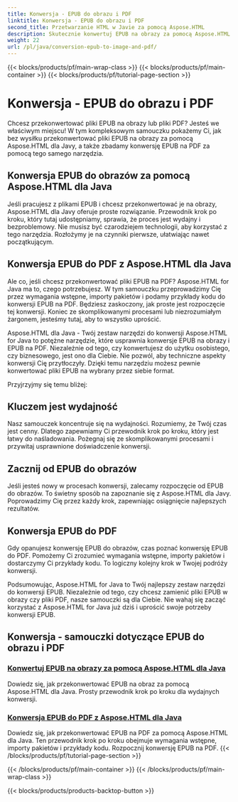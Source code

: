 ```yaml
---
title: Konwersja - EPUB do obrazu i PDF
linktitle: Konwersja - EPUB do obrazu i PDF
second_title: Przetwarzanie HTML w Javie za pomocą Aspose.HTML
description: Skutecznie konwertuj EPUB na obrazy za pomocą Aspose.HTML dla Java. Ten przewodnik krok po kroku upraszcza ten proces. Naucz się również konwersji EPUB na PDF.
weight: 22
url: /pl/java/conversion-epub-to-image-and-pdf/
---
```


{{< blocks/products/pf/main-wrap-class >}}
{{< blocks/products/pf/main-container >}}
{{< blocks/products/pf/tutorial-page-section >}}

# Konwersja - EPUB do obrazu i PDF

Chcesz przekonwertować pliki EPUB na obrazy lub pliki PDF? Jesteś we właściwym miejscu! W tym kompleksowym samouczku pokażemy Ci, jak bez wysiłku przekonwertować pliki EPUB na obrazy za pomocą Aspose.HTML dla Javy, a także zbadamy konwersję EPUB na PDF za pomocą tego samego narzędzia. 

## Konwersja EPUB do obrazów za pomocą Aspose.HTML dla Java
Jeśli pracujesz z plikami EPUB i chcesz przekonwertować je na obrazy, Aspose.HTML dla Javy oferuje proste rozwiązanie. Przewodnik krok po kroku, który tutaj udostępniamy, sprawia, że proces jest wydajny i bezproblemowy. Nie musisz być czarodziejem technologii, aby korzystać z tego narzędzia. Rozłożymy je na czynniki pierwsze, ułatwiając nawet początkującym.

## Konwersja EPUB do PDF z Aspose.HTML dla Java
Ale co, jeśli chcesz przekonwertować pliki EPUB na PDF? Aspose.HTML for Java ma to, czego potrzebujesz. W tym samouczku przeprowadzimy Cię przez wymagania wstępne, importy pakietów i podamy przykłady kodu do konwersji EPUB na PDF. Będziesz zaskoczony, jak proste jest rozpoczęcie tej konwersji. Koniec ze skomplikowanymi procesami lub niezrozumiałym żargonem, jesteśmy tutaj, aby to wszystko uprościć.

Aspose.HTML dla Java - Twój zestaw narzędzi do konwersji
Aspose.HTML for Java to potężne narzędzie, które usprawnia konwersje EPUB na obrazy i EPUB na PDF. Niezależnie od tego, czy konwertujesz do użytku osobistego, czy biznesowego, jest ono dla Ciebie. Nie pozwól, aby techniczne aspekty konwersji Cię przytłoczyły. Dzięki temu narzędziu możesz pewnie konwertować pliki EPUB na wybrany przez siebie format. 

Przyjrzyjmy się temu bliżej:

## Kluczem jest wydajność
Nasz samouczek koncentruje się na wydajności. Rozumiemy, że Twój czas jest cenny. Dlatego zapewniamy Ci przewodnik krok po kroku, który jest łatwy do naśladowania. Pożegnaj się ze skomplikowanymi procesami i przywitaj usprawnione doświadczenie konwersji.

## Zacznij od EPUB do obrazów
Jeśli jesteś nowy w procesach konwersji, zalecamy rozpoczęcie od EPUB do obrazów. To świetny sposób na zapoznanie się z Aspose.HTML dla Javy. Poprowadzimy Cię przez każdy krok, zapewniając osiągnięcie najlepszych rezultatów.

## Konwersja EPUB do PDF
Gdy opanujesz konwersję EPUB do obrazów, czas poznać konwersję EPUB do PDF. Pomożemy Ci zrozumieć wymagania wstępne, importy pakietów i dostarczymy Ci przykłady kodu. To logiczny kolejny krok w Twojej podróży konwersji.

Podsumowując, Aspose.HTML for Java to Twój najlepszy zestaw narzędzi do konwersji EPUB. Niezależnie od tego, czy chcesz zamienić pliki EPUB w obrazy czy pliki PDF, nasze samouczki są dla Ciebie. Nie wahaj się zacząć korzystać z Aspose.HTML for Java już dziś i uprościć swoje potrzeby konwersji EPUB.
## Konwersja - samouczki dotyczące EPUB do obrazu i PDF
### [Konwertuj EPUB na obrazy za pomocą Aspose.HTML dla Java](./convert-epub-to-image/)
Dowiedz się, jak przekonwertować EPUB na obraz za pomocą Aspose.HTML dla Java. Prosty przewodnik krok po kroku dla wydajnych konwersji.
### [Konwersja EPUB do PDF z Aspose.HTML dla Java](./convert-epub-to-pdf/)
Dowiedz się, jak przekonwertować EPUB na PDF za pomocą Aspose.HTML dla Java. Ten przewodnik krok po kroku obejmuje wymagania wstępne, importy pakietów i przykłady kodu. Rozpocznij konwersję EPUB na PDF.
{{< /blocks/products/pf/tutorial-page-section >}}

{{< /blocks/products/pf/main-container >}}
{{< /blocks/products/pf/main-wrap-class >}}

{{< blocks/products/products-backtop-button >}}
